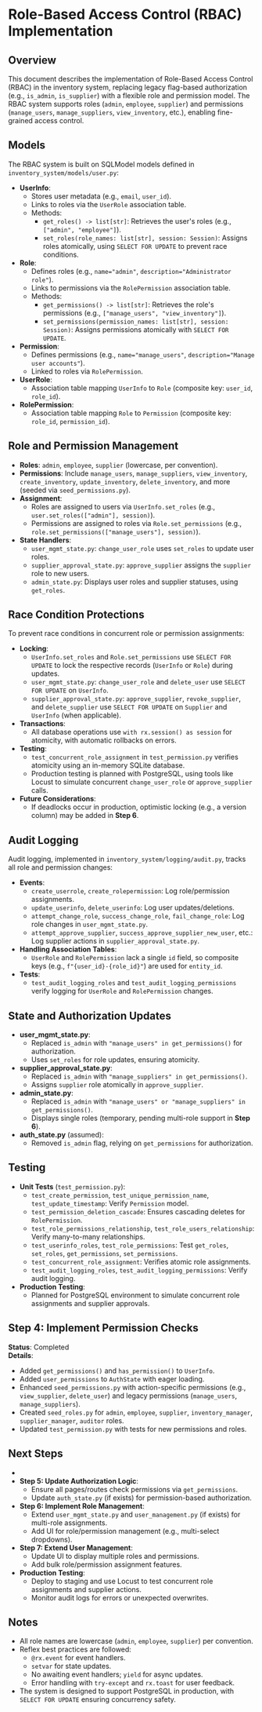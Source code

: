 # Role-Based Access Control (RBAC) Implementation

## Overview

This document describes the implementation of Role-Based Access Control (RBAC) in the inventory system, replacing legacy flag-based authorization (e.g., `is_admin`, `is_supplier`) with a flexible role and permission model. The RBAC system supports roles (`admin`, `employee`, `supplier`) and permissions (`manage_users`, `manage_suppliers`, `view_inventory`, etc.), enabling fine-grained access control.

## Models

The RBAC system is built on SQLModel models defined in `inventory_system/models/user.py`:

- **UserInfo**:
  - Stores user metadata (e.g., `email`, `user_id`).
  - Links to roles via the `UserRole` association table.
  - Methods:
    - `get_roles() -> list[str]`: Retrieves the user's roles (e.g., `["admin", "employee"]`).
    - `set_roles(role_names: list[str], session: Session)`: Assigns roles atomically, using `SELECT FOR UPDATE` to prevent race conditions.
- **Role**:
  - Defines roles (e.g., `name="admin"`, `description="Administrator role"`).
  - Links to permissions via the `RolePermission` association table.
  - Methods:
    - `get_permissions() -> list[str]`: Retrieves the role's permissions (e.g., `["manage_users", "view_inventory"]`).
    - `set_permissions(permission_names: list[str], session: Session)`: Assigns permissions atomically with `SELECT FOR UPDATE`.
- **Permission**:
  - Defines permissions (e.g., `name="manage_users"`, `description="Manage user accounts"`).
  - Linked to roles via `RolePermission`.
- **UserRole**:
  - Association table mapping `UserInfo` to `Role` (composite key: `user_id`, `role_id`).
- **RolePermission**:
  - Association table mapping `Role` to `Permission` (composite key: `role_id`, `permission_id`).

## Role and Permission Management

- **Roles**: `admin`, `employee`, `supplier` (lowercase, per convention).
- **Permissions**: Include `manage_users`, `manage_suppliers`, `view_inventory`, `create_inventory`, `update_inventory`, `delete_inventory`, and more (seeded via `seed_permissions.py`).
- **Assignment**:
  - Roles are assigned to users via `UserInfo.set_roles` (e.g., `user.set_roles(["admin"], session)`).
  - Permissions are assigned to roles via `Role.set_permissions` (e.g., `role.set_permissions(["manage_users"], session)`).
- **State Handlers**:
  - `user_mgmt_state.py`: `change_user_role` uses `set_roles` to update user roles.
  - `supplier_approval_state.py`: `approve_supplier` assigns the `supplier` role to new users.
  - `admin_state.py`: Displays user roles and supplier statuses, using `get_roles`.

## Race Condition Protections

To prevent race conditions in concurrent role or permission assignments:

- **Locking**:
  - `UserInfo.set_roles` and `Role.set_permissions` use `SELECT FOR UPDATE` to lock the respective records (`UserInfo` or `Role`) during updates.
  - `user_mgmt_state.py`: `change_user_role` and `delete_user` use `SELECT FOR UPDATE` on `UserInfo`.
  - `supplier_approval_state.py`: `approve_supplier`, `revoke_supplier`, and `delete_supplier` use `SELECT FOR UPDATE` on `Supplier` and `UserInfo` (when applicable).
- **Transactions**:
  - All database operations use `with rx.session() as session` for atomicity, with automatic rollbacks on errors.
- **Testing**:
  - `test_concurrent_role_assignment` in `test_permission.py` verifies atomicity using an in-memory SQLite database.
  - Production testing is planned with PostgreSQL, using tools like Locust to simulate concurrent `change_user_role` or `approve_supplier` calls.
- **Future Considerations**:
  - If deadlocks occur in production, optimistic locking (e.g., a version column) may be added in **Step 6**.

## Audit Logging

Audit logging, implemented in `inventory_system/logging/audit.py`, tracks all role and permission changes:

- **Events**:
  - `create_userrole`, `create_rolepermission`: Log role/permission assignments.
  - `update_userinfo`, `delete_userinfo`: Log user updates/deletions.
  - `attempt_change_role`, `success_change_role`, `fail_change_role`: Log role changes in `user_mgmt_state.py`.
  - `attempt_approve_supplier`, `success_approve_supplier_new_user`, etc.: Log supplier actions in `supplier_approval_state.py`.
- **Handling Association Tables**:
  - `UserRole` and `RolePermission` lack a single `id` field, so composite keys (e.g., `f"{user_id}-{role_id}"`) are used for `entity_id`.
- **Tests**:
  - `test_audit_logging_roles` and `test_audit_logging_permissions` verify logging for `UserRole` and `RolePermission` changes.

## State and Authorization Updates

- **user_mgmt_state.py**:
  - Replaced `is_admin` with `"manage_users" in get_permissions()` for authorization.
  - Uses `set_roles` for role updates, ensuring atomicity.
- **supplier_approval_state.py**:
  - Replaced `is_admin` with `"manage_suppliers" in get_permissions()`.
  - Assigns `supplier` role atomically in `approve_supplier`.
- **admin_state.py**:
  - Replaced `is_admin` with `"manage_users" or "manage_suppliers" in get_permissions()`.
  - Displays single roles (temporary, pending multi-role support in **Step 6**).
- **auth_state.py** (assumed):
  - Removed `is_admin` flag, relying on `get_permissions` for authorization.

## Testing

- **Unit Tests** (`test_permission.py`):
  - `test_create_permission`, `test_unique_permission_name`, `test_update_timestamp`: Verify `Permission` model.
  - `test_permission_deletion_cascade`: Ensures cascading deletes for `RolePermission`.
  - `test_role_permissions_relationship`, `test_role_users_relationship`: Verify many-to-many relationships.
  - `test_userinfo_roles`, `test_role_permissions`: Test `get_roles`, `set_roles`, `get_permissions`, `set_permissions`.
  - `test_concurrent_role_assignment`: Verifies atomic role assignments.
  - `test_audit_logging_roles`, `test_audit_logging_permissions`: Verify audit logging.
- **Production Testing**:
  - Planned for PostgreSQL environment to simulate concurrent role assignments and supplier approvals.

## Step 4: Implement Permission Checks
**Status**: Completed  
**Details**:  
- Added `get_permissions()` and `has_permission()` to `UserInfo`.  
- Added `user_permissions` to `AuthState` with eager loading.  
- Enhanced `seed_permissions.py` with action-specific permissions (e.g., `view_supplier`, `delete_user`) and legacy permissions (`manage_users`, `manage_suppliers`).  
- Created `seed_roles.py` for `admin`, `employee`, `supplier`, `inventory_manager`, `supplier_manager`, `auditor` roles.  
- Updated `test_permission.py` with tests for new permissions and roles.  

## Next Steps

- 
- **Step 5: Update Authorization Logic**:
  - Ensure all pages/routes check permissions via `get_permissions`.
  - Update `auth_state.py` (if exists) for permission-based authorization.
- **Step 6: Implement Role Management**:
  - Extend `user_mgmt_state.py` and `user_management.py` (if exists) for multi-role assignments.
  - Add UI for role/permission management (e.g., multi-select dropdowns).
- **Step 7: Extend User Management**:
  - Update UI to display multiple roles and permissions.
  - Add bulk role/permission assignment features.
- **Production Testing**:
  - Deploy to staging and use Locust to test concurrent role assignments and supplier actions.
  - Monitor audit logs for errors or unexpected overwrites.

## Notes

- All role names are lowercase (`admin`, `employee`, `supplier`) per convention.
- Reflex best practices are followed:
  - `@rx.event` for event handlers.
  - `setvar` for state updates.
  - No awaiting event handlers; `yield` for async updates.
  - Error handling with `try-except` and `rx.toast` for user feedback.
- The system is designed to support PostgreSQL in production, with `SELECT FOR UPDATE` ensuring concurrency safety.
